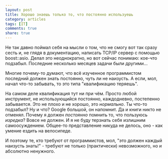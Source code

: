 ```yaml
---
layout: post
title: Хорошо знаешь только то, что постоянно используешь
category: articles
tags: [IT]
comments: true
share: true
---
```

<!--break-->
Не так давно поймал себя на мысли о том, что не смогу вот так сразу сесть и, не глядя в документацию, написать TCP/IP сервер с помощью boost::asio. Делал это неоднократно, но вот сейчас понимаю: кое-что подзабыл. Последние несколько месяцев задачи были другими...

Многие почему-то думают, что всё изученное программистом последний должен знать постоянно, чуть ли не наизусть. А если, мол, начал что-то забывать, то это типа "квалификацию теряешь".

На самом деле квалификация тут ни при чём. Просто любой инструмент, не использующийся постоянно, каждодневно, постепенно забывается. Это не плохо и не хорошо, это *нормально*. Ты что-то подзабыл? Ну и что? Google большой, он напомнит. Да и книги никто не отменял. Почему я должен *постоянно* помнить то, что пользуюсь *изредка*? Вовсе не должен. И я не буду терзнать себя излишним самоосуждением. Общее-то представление никуда не делось, оно - как умение ездить на велосипеде.

И поэтому те, кто требуют от программистов, мол, "это должен каждый наизусть знать!" - требуют не только (практически) невозможного, но и абсолютно ненужного.
